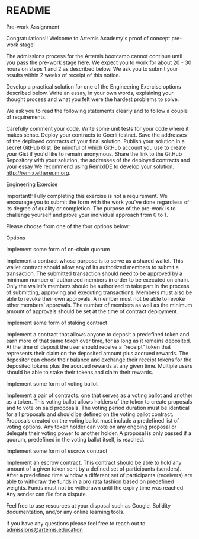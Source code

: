 # README
Pre-work Assignment

Congratulations!! Welcome to Artemis Academy's proof of concept pre-work stage! 

The admissions process for the Artemis bootcamp cannot continue until you pass the pre-work stage here. We expect you to work for about 20 - 30 hours on steps 1 and 2 as described below. We ask you to submit your results within 2 weeks of receipt of this notice.

Develop a practical solution for one of the Engineering Exercise options described below.
Write an essay, in your own words, explaining your thought process and what you felt were the hardest problems to solve.

We ask you to read the following statements clearly and to follow a couple of requirements.


Carefully comment your code.
Write some unit tests for your code where it makes sense.
Deploy your contracts to Goerli testnet.
Save the addresses of the deployed contracts of your final solution. 
Publish your solution in a secret GitHub Gist.
Be mindful of which GitHub account you use to create your Gist if you'd like to remain anonymous.
Share the link to the GitHub Repository with your solution, the addresses of the deployed contracts and your essay
We recommend using RemixIDE to develop your solution. http://remix.ethereum.org.


Engineering Exercise

Important!: Fully completing this exercise is not a requirement. We encourage you to submit the form with the work you've done regardless of its degree of quality or completion. The purpose of the pre-work is to challenge yourself and prove your individual approach from 0 to 1.

Please choose from one of the four options below:






Options


Implement some form of on-chain quorum

Implement a contract whose purpose is to serve as a shared wallet. This wallet contract should allow any of its authorized members to submit a transaction. The submitted transaction should need to be approved by a minimum number of authorized members in order to be executed on chain. Only the wallet’s members should be authorized to take part in the process of submitting, approving and executing transactions. Members must also be able to revoke their own approvals. A member must not be able to revoke other members’ approvals. The number of members as well as the minimum amount of approvals should be set at the time of contract deployment.


Implement some form of staking contract

Implement a contract that allows anyone to deposit a predefined token and earn more of that same token over time, for as long as it remains deposited. At the time of deposit the user should receive a “receipt” token that represents their claim on the deposited amount plus accrued rewards. The depositor can check their balance and exchange their receipt tokens for the deposited tokens plus the accrued rewards at any given time. Multiple users should be able to stake their tokens and claim their rewards. 


Implement some form of voting ballot

Implement a pair of contracts: one that serves as a voting ballot and another as a token. This voting ballot allows holders of the token to create proposals and to vote on said proposals. The voting period duration must be identical for all proposals and should be defined on the voting ballot contract. Proposals created on the voting ballot must include a predefined list of voting options. Any token holder can vote on any ongoing proposal or delegate their voting power to another holder. A proposal is only passed if a quorum, predefined in the voting ballot itself, is reached.


Implement some form of escrow contract

Implement an escrow contract. This contract should be able to hold any amount of a given token sent by a defined set of participants (senders). After a predefined time window a different set of participants (receivers) are able to withdraw the funds in a pro rata fashion based on predefined weights. Funds must not be withdrawn until the expiry time was reached. Any sender can file for a dispute.

Feel free to use resources at your disposal such as Google, Solidity documentation, and/or any online learning tools.

If you have any questions please feel free to reach out to admissions@artemis.education
